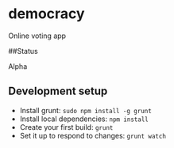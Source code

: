 # democracy
Online voting app

##Status

Alpha

## Development setup
* Install grunt: ```sudo npm install -g grunt```
* Install local dependencies: ```npm install```
* Create your first build: ```grunt```
* Set it up to respond to changes: ```grunt watch```
